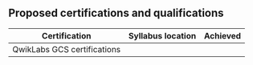 ## Proposed certifications and qualifications

| Certification | Syllabus location | Achieved |
| ------------- | ----------------- | -------- |
| QwikLabs GCS certifications
